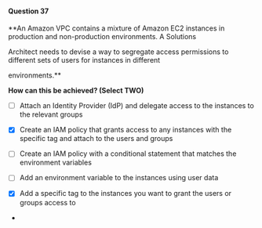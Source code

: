 #### Question  37


**An Amazon VPC contains a mixture of Amazon EC2 instances in production and non-production environments. A Solutions

Architect needs to devise a way to segregate access permissions to different sets of users for instances in different

environments.**


**How can this be achieved? (Select TWO)**


- [ ] Attach an Identity Provider (IdP) and delegate access to the instances to the relevant groups


- [x] Create an IAM policy that grants access to any instances with the specific tag and attach to the users and groups


- [ ] Create an IAM policy with a conditional statement that matches the environment variables


- [ ] Add an environment variable to the instances using user data


- [x] Add a specific tag to the instances you want to grant the users or groups access to


*